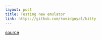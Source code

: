 ```yaml
---
layout: post
title: Testing new emulator
link: https://github.com/kovidgoyal/kitty
---
```



[source](https://github.com/kovidgoyal/kitty)
